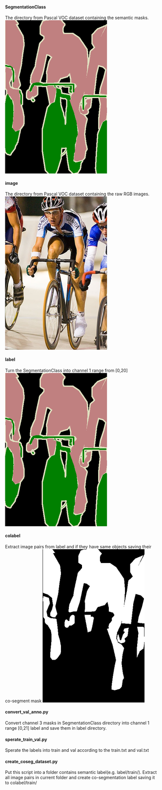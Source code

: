 
#### SegmentationClass
The directory from Pascal VOC dataset containing the semantic masks.
![](example_images/2007_000129.png)

#### image
The directory from Pascal VOC dataset containing the raw RGB images.
![](example_images/2007_000129.jpg)

#### label
Turn the SegmentationClass into channel 1 range from [0,20]
![](example_images/2007_000129.png)

#### colabel
Extract image pairs from label and if they have same objects saving their co-segment mask
![](example_images/2007_000129_2007_000323.png)

#### convert_val_anno.py
Convert channel 3 masks in SegmentationClass directory into channel 1 range [0,21] label and save them in label directory.

#### sperate_train_val.py
Sperate the labels into train and val according to the train.txt and val.txt

#### create_coseg_dataset.py
Put this script into a folder contains semantic label(e.g. label/train/).
Extract all image pairs in current folder and create co-segmentation label saving it to colabel/train/
